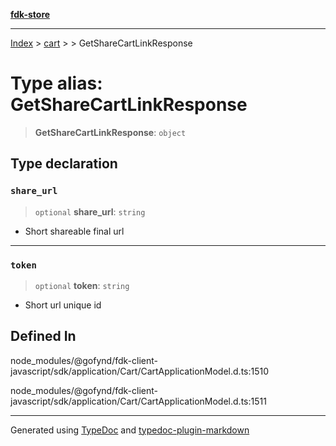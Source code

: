 [**fdk-store**](../../../README.md)
***

[Index](../../../API.md) > [cart](../../README.md) > [<internal>](../README.md) > GetShareCartLinkResponse

# Type alias: GetShareCartLinkResponse

> **GetShareCartLinkResponse**: `object`

## Type declaration

### `share_url`

> `optional` **share\_url**: `string`

- Short shareable final url

***

### `token`

> `optional` **token**: `string`

- Short url unique id

## Defined In

node\_modules/@gofynd/fdk-client-javascript/sdk/application/Cart/CartApplicationModel.d.ts:1510

node\_modules/@gofynd/fdk-client-javascript/sdk/application/Cart/CartApplicationModel.d.ts:1511

***
Generated using [TypeDoc](https://typedoc.org/) and [typedoc-plugin-markdown](https://www.npmjs.com/package/typedoc-plugin-markdown)
